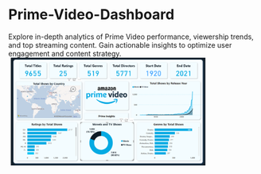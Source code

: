 # Prime-Video-Dashboard
Explore in-depth analytics of Prime Video performance, viewership trends, and top streaming content. Gain actionable insights to optimize user engagement and content strategy.
<img src="Prime%20Video.png" alt="Prime Video" width="400"/>



